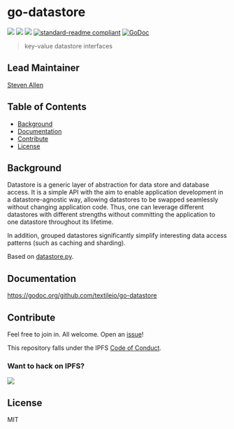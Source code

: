 # go-datastore

[![](https://img.shields.io/badge/made%20by-Protocol%20Labs-blue.svg?style=flat-square)](http://ipn.io)
[![](https://img.shields.io/badge/project-IPFS-blue.svg?style=flat-square)](http://ipfs.io/)
[![](https://img.shields.io/badge/freenode-%23ipfs-blue.svg?style=flat-square)](http://webchat.freenode.net/?channels=%23ipfs)
[![standard-readme compliant](https://img.shields.io/badge/standard--readme-OK-green.svg?style=flat-square)](https://github.com/RichardLitt/standard-readme)
[![GoDoc](https://godoc.org/github.com/textileio/go-datastore?status.svg)](https://godoc.org/github.com/textileio/go-datastore)

> key-value datastore interfaces

## Lead Maintainer

[Steven Allen](https://github.com/Stebalien)

## Table of Contents

- [Background](#background)
- [Documentation](#documentation)
- [Contribute](#contribute)
- [License](#license)

## Background

Datastore is a generic layer of abstraction for data store and database access. It is a simple API with the aim to enable application development in a datastore-agnostic way, allowing datastores to be swapped seamlessly without changing application code. Thus, one can leverage different datastores with different strengths without committing the application to one datastore throughout its lifetime.

In addition, grouped datastores significantly simplify interesting data access patterns (such as caching and sharding).

Based on [datastore.py](https://github.com/datastore/datastore).

## Documentation

https://godoc.org/github.com/textileio/go-datastore

## Contribute

Feel free to join in. All welcome. Open an [issue](https://github.com/textileio/go-datastore/issues)!

This repository falls under the IPFS [Code of Conduct](https://github.com/ipfs/community/blob/master/code-of-conduct.md).

### Want to hack on IPFS?

[![](https://cdn.rawgit.com/jbenet/contribute-ipfs-gif/master/img/contribute.gif)](https://github.com/ipfs/community/blob/master/contributing.md)

## License

MIT

